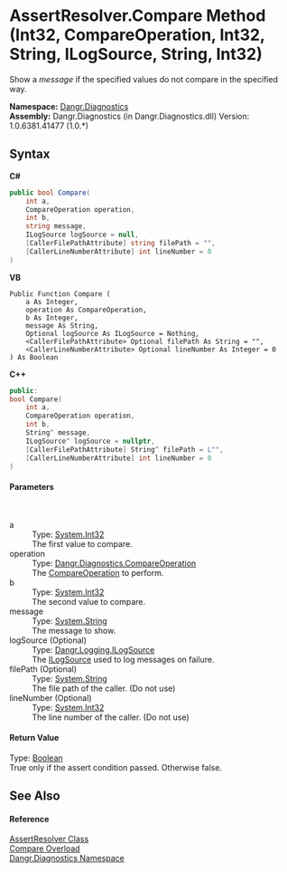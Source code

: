 # AssertResolver.Compare Method (Int32, CompareOperation, Int32, String, ILogSource, String, Int32)
 

Show a *message* if the specified values do not compare in the specified way.

**Namespace:**&nbsp;<a href="N_Dangr_Diagnostics">Dangr.Diagnostics</a><br />**Assembly:**&nbsp;Dangr.Diagnostics (in Dangr.Diagnostics.dll) Version: 1.0.6381.41477 (1.0.*)

## Syntax

**C#**<br />
``` C#
public bool Compare(
	int a,
	CompareOperation operation,
	int b,
	string message,
	ILogSource logSource = null,
	[CallerFilePathAttribute] string filePath = "",
	[CallerLineNumberAttribute] int lineNumber = 0
)
```

**VB**<br />
``` VB
Public Function Compare ( 
	a As Integer,
	operation As CompareOperation,
	b As Integer,
	message As String,
	Optional logSource As ILogSource = Nothing,
	<CallerFilePathAttribute> Optional filePath As String = "",
	<CallerLineNumberAttribute> Optional lineNumber As Integer = 0
) As Boolean
```

**C++**<br />
``` C++
public:
bool Compare(
	int a, 
	CompareOperation operation, 
	int b, 
	String^ message, 
	ILogSource^ logSource = nullptr, 
	[CallerFilePathAttribute] String^ filePath = L"", 
	[CallerLineNumberAttribute] int lineNumber = 0
)
```


#### Parameters
&nbsp;<dl><dt>a</dt><dd>Type: <a href="http://msdn2.microsoft.com/en-us/library/td2s409d" target="_blank">System.Int32</a><br />The first value to compare.</dd><dt>operation</dt><dd>Type: <a href="T_Dangr_Diagnostics_CompareOperation">Dangr.Diagnostics.CompareOperation</a><br />The <a href="T_Dangr_Diagnostics_CompareOperation">CompareOperation</a> to perform.</dd><dt>b</dt><dd>Type: <a href="http://msdn2.microsoft.com/en-us/library/td2s409d" target="_blank">System.Int32</a><br />The second value to compare.</dd><dt>message</dt><dd>Type: <a href="http://msdn2.microsoft.com/en-us/library/s1wwdcbf" target="_blank">System.String</a><br />The message to show.</dd><dt>logSource (Optional)</dt><dd>Type: <a href="T_Dangr_Logging_ILogSource">Dangr.Logging.ILogSource</a><br />The <a href="T_Dangr_Logging_ILogSource">ILogSource</a> used to log messages on failure.</dd><dt>filePath (Optional)</dt><dd>Type: <a href="http://msdn2.microsoft.com/en-us/library/s1wwdcbf" target="_blank">System.String</a><br />The file path of the caller. (Do not use)</dd><dt>lineNumber (Optional)</dt><dd>Type: <a href="http://msdn2.microsoft.com/en-us/library/td2s409d" target="_blank">System.Int32</a><br />The line number of the caller. (Do not use)</dd></dl>

#### Return Value
Type: <a href="http://msdn2.microsoft.com/en-us/library/a28wyd50" target="_blank">Boolean</a><br />True only if the assert condition passed. Otherwise false.

## See Also


#### Reference
<a href="T_Dangr_Diagnostics_AssertResolver">AssertResolver Class</a><br /><a href="Overload_Dangr_Diagnostics_AssertResolver_Compare">Compare Overload</a><br /><a href="N_Dangr_Diagnostics">Dangr.Diagnostics Namespace</a><br />